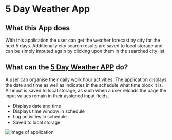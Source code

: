 # 5 Day Weather App

## What this App does

With this application the user can get the weather forecast by city for the next 5 days. Additionally city search results are saved to local storage and can be simply imputed again by clicking upon them in the searched city list.

## What can the [5 Day Weather APP](https://jeevanmkj.github.io/daily_shedule_planner/) do?

A user can organise their daily work hour activities. The application displays the date and time as well as indicates in the schedule what time block it is. All input is saved to local storage, as such when a user reloads the page the input values remain in their assigned input fields.

- Displays date and time
- Displays time window in schedule
- Log activities in schedule
- Saved to local storage

![Image of application](./assets/Screen%20Shot%202023-01-04%20at%2012.49.20.png)
